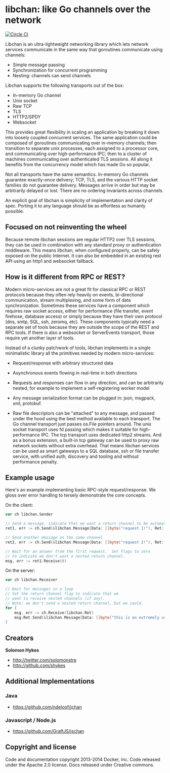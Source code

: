 # libchan: like Go channels over the network
[![Circle CI](https://circleci.com/gh/docker/libchan.svg?style=svg)](https://circleci.com/gh/docker/libchan)

Libchan is an ultra-lightweight networking library which lets network services communicate
in the same way that goroutines communicate using channels:

* Simple message passing
* Synchronization for concurrent programming
* Nesting: channels can send channels

Libchan supports the following transports out of the box:

* In-memory Go channel
* Unix socket
* Raw TCP
* TLS
* HTTP2/SPDY
* Websocket

This provides great flexibility in scaling an application by breaking it down into
loosely coupled concurrent services. The same application could be composed of
goroutines communicating over in-memory channels; then transition to separate
unix processes, each assigned to a processor core, and communicating over
high-performance IPC; then to a cluster of machines communicating over
authenticated TLS sessions. All along it benefits from the concurrency model
which has made Go so popular.

Not all transports have the same semantics. In-memory Go channels guarantee
exactly-once delivery; TCP, TLS, and the various HTTP socket families do not
guarantee delivery. Messages arrive in order but may be arbitrarily delayed or
lost. There are no ordering invariants across channels.

An explicit goal of libchan is simplicity of implementation and clarity of
spec. Porting it to any language should be as effortless as humanly possible.

## Focused on not reinventing the wheel

Because remote libchan sessions are regular HTTP2 over TLS sessions, they can
be used in combination with any standard proxy or authentication
middleware. This means libchan, when configured properly, can be safely exposed
on the public Internet. It can also be embedded in an existing rest API
using an http1 and websocket fallback.

## How is it different from RPC or REST?

Modern micro-services are not a great fit for classical RPC or REST
protocols because they often rely heavily on events, bi-directional
communication, stream multiplexing, and some form of data synchronization.
Sometimes these services have a component which requires raw socket access,
either for performance (file transfer, event firehose, database access) or
simply because they have their own protocol (dns, smtp, SQL, ssh,
zeromq, etc). These components typically need a separate set of tools
because they are outside the scope of the REST and RPC tools. If there is
also a websocket or ServerEvents transport, those require yet another layer
of tools.

Instead of a clunky patchwork of tools, libchan implements in a single
minimalistic library all the primitives needed by modern micro-services:

* Request/response with arbitrary structured data

* Asynchronous events flowing in real-time in both directions

* Requests and responses can flow in any direction, and can be arbitrarily
nested, for example to implement a self-registering worker model

* Any message serialization format can be plugged in: json, msgpack, xml,
protobuf.

* Raw file descriptors can be "attached" to any message, and passed under
the hood using the best method available to each transport. The Go channel
transport just passes os.File pointers around. The unix socket transport
uses fd passing which makes it suitable for high-performance IPC. The
tcp transport uses dedicated http2 streams. And as a bonus extension, a
built-in  tcp gateway can be used to proxy raw network sockets without
extra overhead. That means libchan services can be used as smart gateways to a
SQL database, ssh or file transfer service, with unified auth, discovery
and tooling and without performance penalty.

## Example usage

Here's an example implementing basic RPC-style request/response.  We gloss over error handling to tersely demonstrate the core concepts.

On the client:

```go
var ch libchan.Sender

// Send a message, indicate that we want a return channel to be automatically created
ret1, err := ch.Send(&libchan.Message{Data: []byte("request 1!"), Ret: libchan.RetPipe})

// Send another message on the same channel
ret2, err := ch.Send(&libchan.Message{Data: []byte("request 2!"), Ret: libchan.RetPipe})

// Wait for an answer from the first request.  Set flags to zero
// to indicate we don't want a nested return channel.
msg, err := ret1.Receive(0)
```

On the server:

```go
var ch libchan.Receiver

// Wait for messages in a loop
// Set the return channel flag to indicate that we
// want to receive nested channels (if any).
// Note: we don't send a nested return channel, but we could.
for {
	msg, err := ch.Receive(libchan.Ret)
	msg.Ret.Send(&libchan.Message{Data: []byte("this is an extremely useful response")});
}
```

## Creators

**Solomon Hykes**

- <http://twitter.com/solomonstre>
- <http://github.com/shykes>

## Additional Implementations

### Java
- https://github.com/ndeloof/jchan

### Javascript / Node.js
- https://github.com/GraftJS/jschan

## Copyright and license

Code and documentation copyright 2013-2014 Docker, inc. Code released under the Apache 2.0 license.
Docs released under Creative commons.
